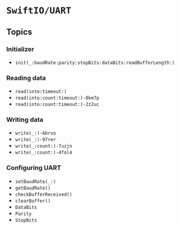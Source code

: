 # ``SwiftIO/UART``

## Topics

### Initializer

- ``init(_:baudRate:parity:stopBits:dataBits:readBufferLength:)``

### Reading data

- ``read(into:timeout:)``
- ``read(into:count:timeout:)-8km7p``
- ``read(into:count:timeout:)-2z2uc``

### Writing data

- ``write(_:)-6brso``
- ``write(_:)-97rer``
- ``write(_:count:)-7uzjn``
- ``write(_:count:)-4fol4``


### Configuring UART

- ``setBaudRate(_:)``
- ``getBaudRate()``
- ``checkBufferReceived()``
- ``clearBuffer()``
- ``DataBits``
- ``Parity``
- ``StopBits``
